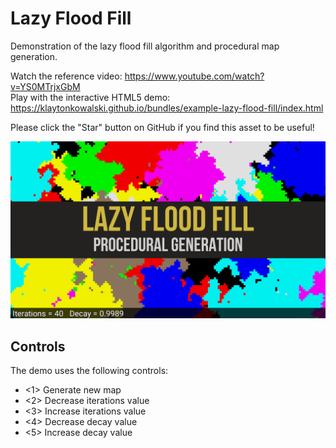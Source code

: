 # Lazy Flood Fill
Demonstration of the lazy flood fill algorithm and procedural map generation.

Watch the reference video: https://www.youtube.com/watch?v=YS0MTrjxGbM  
Play with the interactive HTML5 demo: https://klaytonkowalski.github.io/bundles/example-lazy-flood-fill/index.html

Please click the "Star" button on GitHub if you find this asset to be useful!

![alt text](https://github.com/klaytonkowalski/example-lazy-flood-fill/blob/main/assets/thumbnail.png?raw=true)

## Controls
The demo uses the following controls:
  - <1> Generate new map
  - <2> Decrease iterations value
  - <3> Increase iterations value
  - <4> Decrease decay value
  - <5> Increase decay value
